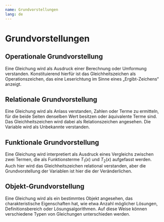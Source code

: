 ```yaml
---
name: Grundvorstellungen
lang: de
---
```


# Grundvorstellungen

## Operationale Grundvorstellung

Eine Gleichung wird als Ausdruck einer Berechnung oder Umformung verstanden. Konstituierend hierfür ist das Gleichheitszeichen als Operationszeichen, das eine Leserichtung im Sinne eines „Ergibt-Zeichens“ anzeigt.

## Relationale Grundvorstellung

Eine Gleichung wird als Anlass verstanden, Zahlen oder Terme zu ermitteln, für die beide Seiten denselben Wert besitzen oder äquivalente Terme sind. Das Gleichheitszeichen wird dabei als Relationszeichen angesehen. Die Variable wird als Unbekannte verstanden.

## Funktionale Grundvorstellung

Eine Gleichung wird interpretiert als Ausdruck eines Vergleichs zwischen zwei Termen, die als Funktionsterme $T_1(x)$ und $T_2(x)$ aufgefasst werden. Auch hier wird das Gleichheitszeichen relational verstanden, aber die Grundvorstellung der Variablen ist hier die der Veränderlichen.

## Objekt-Grundvorstellung

Eine Gleichung wird als ein bestimmtes Objekt angesehen, das charakteristische Eigenschaften hat, wie etwa Anzahl möglicher Lösungen, Definitionsbereich oder Lösungsalgorithmen. Auf diese Weise können verschiedene Typen von Gleichungen unterschieden werden.